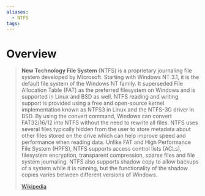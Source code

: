 ```yaml
---
aliases:
  - NTFS
tags:
---
```

# Overview

> **New Technology File System** (NTFS) is a proprietary journaling file system developed by Microsoft. Starting with Windows NT 3.1, it is the default file system of the Windows NT family. It superseded File Allocation Table (FAT) as the preferred filesystem on Windows and is supported in Linux and BSD as well. NTFS reading and writing support is provided using a free and open-source kernel implementation known as NTFS3 in Linux and the NTFS-3G driver in BSD. By using the convert command, Windows can convert FAT32/16/12 into NTFS without the need to rewrite all files. NTFS uses several files typically hidden from the user to store metadata about other files stored on the drive which can help improve speed and performance when reading data. Unlike FAT and High Performance File System (HPFS), NTFS supports access control lists (ACLs), filesystem encryption, transparent compression, sparse files and file system journaling. NTFS also supports shadow copy to allow backups of a system while it is running, but the functionality of the shadow copies varies between different versions of Windows.
>
> [Wikipedia](https://en.wikipedia.org/wiki/NTFS)



